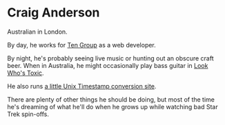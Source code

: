 # Craig Anderson

Australian in London.

By day, he works for [Ten Group](https://www.tengroup.com) as a web developer.

By night, he's probably seeing live music or hunting out an obscure craft beer. When in Australia, he might occasionally play bass gui­tar in [Look Who's Tox­ic](http://lookwhostoxic.com).

He also runs [a little Unix Time­stamp con­ver­sion site](https://www.unixtimesta.mp).

There are plen­ty of other things he should be doing, but most of the time he's dreaming of what he'll do when he grows up while watching bad Star Trek spin-offs.
